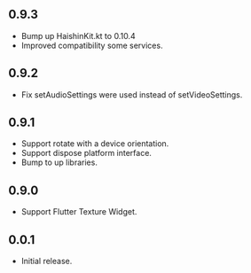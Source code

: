 ## 0.9.3
* Bump up HaishinKit.kt to 0.10.4
* Improved compatibility some services.

## 0.9.2
* Fix setAudioSettings were used instead of setVideoSettings.

## 0.9.1
* Support rotate with a device orientation.
* Support dispose platform interface.
* Bump to up libraries.

## 0.9.0

* Support Flutter Texture Widget.

## 0.0.1

* Initial release.

